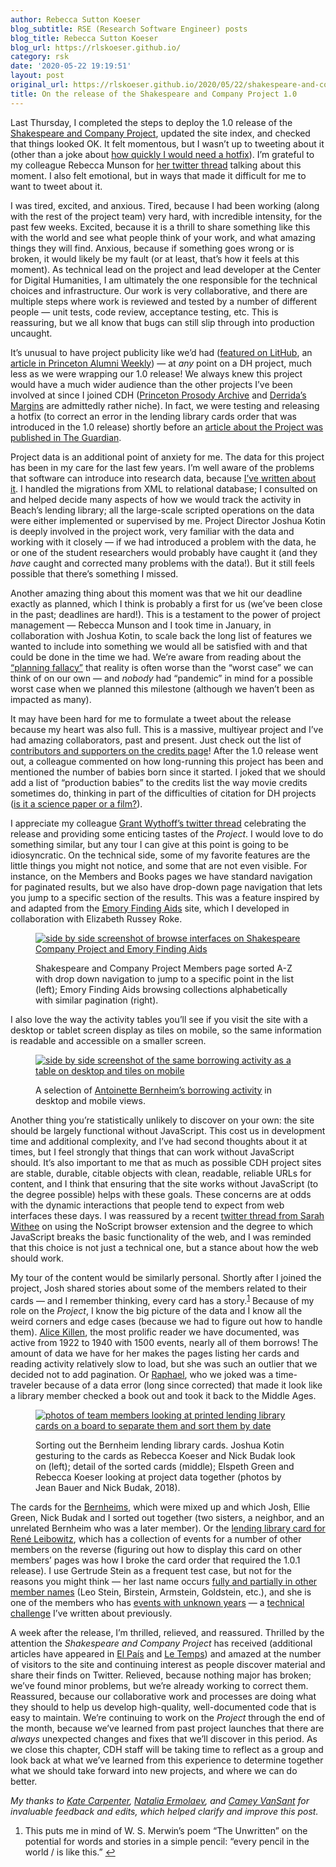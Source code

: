 ```yaml
---
author: Rebecca Sutton Koeser
blog_subtitle: RSE (Research Software Engineer) posts
blog_title: Rebecca Sutton Koeser
blog_url: https://rlskoeser.github.io/
category: rsk
date: '2020-05-22 19:19:51'
layout: post
original_url: https://rlskoeser.github.io/2020/05/22/shakespeare-and-company-project-1-0/
title: On the release of the Shakespeare and Company Project 1.0
---
```


<p>Last Thursday, I completed the steps to deploy the 1.0 release of the <a href="https://shakespeareandco.princeton.edu/">Shakespeare and Company Project</a>, updated the site index, and checked that things looked OK. It felt momentous, but I wasn’t up to tweeting about it (other than a joke about <a href="https://twitter.com/suttonkoeser/status/1261017230554382336">how quickly I would need a hotfix</a>). I’m grateful to my colleague Rebecca Munson for <a href="https://twitter.com/Shxperienced/status/1261056009302409221">her twitter thread</a> talking about this moment. I also felt emotional, but in ways that made it difficult for me to want to tweet about it.</p>

<p>I was tired, excited, and anxious. Tired, because I had been working (along with the rest of the project team) very hard, with incredible intensity, for the past few weeks. Excited, because it is a thrill to share something like this with the world and see what people think of your work, and what amazing things they will find. Anxious, because if something goes wrong or is broken, it would likely be my fault (or at least, that’s how it feels at this moment). As technical lead on the project and lead developer at the Center for Digital Humanities, I am ultimately the one responsible for the technical choices and infrastructure. Our work is very collaborative, and there are multiple steps where work is reviewed and tested by a number of different people — unit tests, code review, acceptance testing, etc. This is reassuring, but we all know that bugs can still slip through into production uncaught.</p>

<p>It’s unusual to have project publicity like we’d had (<a href="https://lithub.com/this-new-database-shows-the-reading-habits-of-major-20th-century-authors/">featured on LitHub</a>, an <a href="https://paw.princeton.edu/article/digital-humanities-project-opens-records-famed-french-bookshop">article in Princeton Alumni Weekly</a>) — at <em>any</em> point on a DH project, much less as we were wrapping our 1.0 release! We always knew this project would have a much wider audience than the other projects I’ve been involved at since I joined CDH (<a href="https://prosody.princeton.edu/">Princeton Prosody Archive</a> and <a href="https://derridas-margins.princeton.edu/">Derrida’s Margins</a> are admittedly rather niche). In fact, we were testing and releasing a hotfix (to correct an error in the lending library cards order that was introduced in the 1.0 release) shortly before an <a href="https://www.theguardian.com/books/2020/may/15/legendary-paris-bookshop-reveals-reading-habits-ernest-hemingway-gertrude-stein-shakespeare-and-company">article about the Project was published in The Guardian</a>.</p>

<p>Project data is an additional point of anxiety for me. The data for this project has been in my care for the last few years. I’m well aware of the problems that software can introduce into research data, because <a href="https://www.tandfonline.com/doi/full/10.1080/03080188.2016.1165454">I’ve written about it</a>. I handled the migrations from XML to relational database; I consulted on and helped decide many aspects of how we would track the activity in Beach’s lending library; all the large-scale scripted operations on the data were either implemented or supervised by me. Project Director Joshua Kotin is deeply involved in the project work, very familiar with the data and working with it closely — if we had introduced a problem with the data, he or one of the student researchers would probably have caught it (and they <em>have</em> caught and corrected many problems with the data!). But it still feels possible that there’s something I missed.</p>

<p>Another amazing thing about this moment was that we hit our deadline exactly as planned, which I think is probably a first for us (we’ve been close in the past; deadlines are hard!). This is a testament to the power of project management — Rebecca Munson and I took time in January, in collaboration with Joshua Kotin, to scale back the long list of features we wanted to include into something we would all be satisfied with and that could be done in the time we had. We’re aware from reading about the <a href="https://www.lesswrong.com/posts/CPm5LTwHrvBJCa9h5/planning-fallacy">“planning fallacy”</a> that reality is often worse than the “worst case” we can think of on our own — and <em>nobody</em> had “pandemic” in mind for a possible worst case when we planned this milestone (although we haven’t been as impacted as many).</p>

<p>It may have been hard for me to formulate a tweet about the release because my heart was also full. This is a massive, multiyear project and I’ve had amazing collaborators, past and present. Just check out the list of <a href="https://shakespeareandco.princeton.edu/about/credits/">contributors and supporters on the credits page</a>! After the 1.0 release went out, a colleague commented on how long-running this project has been and mentioned the number of babies born since it started. I joked that we should add a list of “production babies” to the credits list the way movie credits sometimes do, thinking in part of the difficulties of citation for DH projects (<a href="http://adamcrymble.blogspot.com/2012/01/is-old-bailey-online-film-or-science.html">is it a science paper or a film?</a>).</p>

<p>I appreciate my colleague <a href="https://twitter.com/gwijthoff/status/1261333173906165760">Grant Wythoff’s twitter thread</a> celebrating the release and providing some enticing tastes of the <em>Project</em>.  I would love to do something similar, but any tour I can give at this point is going to be idiosyncratic. On the technical side, some of my favorite features are the little things you might not notice, and some that are not even visible. For instance, on the Members and Books pages we have standard navigation for paginated results, but we also have drop-down page navigation that lets you jump to a specific section of the results. This was a feature inspired by and adapted from the <a href="https://findingaids.library.emory.edu/">Emory Finding Aids</a> site, which I developed in collaboration with Elizabeth Russey Roke.</p>

<figure>
    <a href="https://rlskoeser.github.io/images/posts/shakespeareandco/borrowing-activity_desktop_mobile.png">
		<img alt="side by side screenshot of browse interfaces on Shakespeare Company Project and Emory Finding Aids" src="https://rlskoeser.github.io/images/posts/shakespeareandco/borrowing-activity_desktop_mobile.png" />
	</a>
<figcaption>
    <p>Shakespeare and Company Project Members page sorted A-Z with drop down navigation to jump to a specific point in the list (left); Emory Finding Aids browsing collections alphabetically with similar pagination (right).</p>

</figcaption>
</figure>

<p>I also love the way the activity tables you’ll see if you visit the site with a desktop or tablet screen display as tiles on mobile, so the same information is readable and accessible on a smaller screen.</p>

<figure>
    <a href="https://rlskoeser.github.io/images/posts/shakespeareandco/alpha-pagination.png">
		<img alt="side by side screenshot of the same borrowing activity as a table on desktop and tiles on mobile" src="https://rlskoeser.github.io/images/posts/shakespeareandco/alpha-pagination.png" />
	</a>
<figcaption>
    <p>A selection of <a href="https://shakespeareandco.princeton.edu/members/bernheim-antoinette/borrowing/">Antoinette Bernheim’s borrowing activity</a> in desktop and mobile views.</p>

</figcaption>
</figure>

<p>Another thing you’re statistically unlikely to discover on your own: the site should be largely functional without JavaScript. This cost us in development time and additional complexity, and I’ve had second thoughts about it at times, but I feel strongly that things that can work without JavaScript should. It’s also important to me that as much as possible CDH project sites are stable, durable, citable objects with clean, readable, reliable URLs for content, and I think that ensuring that the site works without JavaScript (to the degree possible) helps with these goals. These concerns are at odds with the dynamic interactions that people tend to expect from web interfaces these days. I was reassured by a recent <a href="https://twitter.com/geekygirlsarah/status/1260409688413306882">twitter thread from Sarah Withee</a> on using the NoScript browser extension and the degree to which JavaScript breaks the basic functionality of the web, and I was reminded that this choice is not just a technical one, but a stance about how the web should work.</p>

<p>My tour of the content would be similarly personal. Shortly after I joined the project, Josh shared stories about some of the members related to their cards — and I remember thinking, every card has a story.<sup id="fnref:1"><a class="footnote" href="https://rlskoeser.github.io/2020/05/22/shakespeare-and-company-project-1-0/#fn:1">1</a></sup> Because of my role on the <em>Project</em>, I know the big picture of the data and I know all the weird corners and edge cases (because we had to figure out how to handle them). <a href="https://shakespeareandco.princeton.edu/members/killen/">Alice Killen</a>, the most prolific reader we have documented, was active from 1922 to 1940 with 1500 events, nearly all of them borrows! The amount of data we have for her makes the pages listing her cards and reading activity relatively slow to load, but she was such an outlier that we decided not to add pagination. Or <a href="https://shakespeareandco.princeton.edu/members/raphael-france/">Raphael</a>, who we joked was a time-traveler because of a data error (long since corrected) that made it look like a library member checked a book out and took it back to the Middle Ages.</p>

<figure>
    <a href="https://rlskoeser.github.io/images/posts/shakespeareandco/sorting-bernheims.jpg">
		<img alt="photos of team members looking at printed lending library cards on a board to separate them and sort them by date" src="https://rlskoeser.github.io/images/posts/shakespeareandco/sorting-bernheims.jpg" />
	</a>
<figcaption>
    <p>Sorting out the Bernheim lending library cards. Joshua Kotin gesturing to the cards as Rebecca Koeser and Nick Budak look on (left); detail of the sorted cards (middle); Elspeth Green and Rebecca Koeser looking at project data together (photos by  Jean Bauer and Nick Budak, 2018).</p>

</figcaption>
</figure>

<p>The cards for the <a href="https://shakespeareandco.princeton.edu/members/?query=bernheim+OR+prot">Bernheims</a>, which were mixed up and which Josh, Ellie Green, Nick Budak and I sorted out together (two sisters, a neighbor, and an unrelated Bernheim who was a later member). Or the <a href="https://shakespeareandco.princeton.edu/members/leibowitz/cards/">lending library card for René Leibowitz</a>, which has a collection of events for a number of other members on the reverse (figuring out how to display this card on other members’ pages was how I broke the card order that required the 1.0.1 release). I use Gertrude Stein as a frequent test case, but not for the reasons you might think — her last name occurs <a href="https://shakespeareandco.princeton.edu/members/?query=stein">fully and partially in other member names</a> (Leo Stein, Birstein, Armstein, Goldstein, etc.), and she is one of the members who has <a href="https://shakespeareandco.princeton.edu/members/stein-gertrude/cards/9d839618-9d3e-4e8e-9d6c-28b46d337b11/">events with unknown years</a> — a <a href="https://cdh.princeton.edu/updates/2019/12/05/coding-unknowns/">technical challenge</a> I’ve written about previously.</p>

<p>A week after the release, I’m thrilled, relieved, and reassured. Thrilled by the attention the <em>Shakespeare and Company Project</em> has received (additional articles have appeared in <a href="https://elpais.com/cultura/2020-05-19/que-libros-compraban-simone-de-beauvoir-joyce-hemingway-o-lacan-en-paris.html">El País</a> and <a href="https://www.letemps.ch/culture/lisaient-joyce-hemingway">Le Temps</a>) and amazed at the number of visitors to the site and continuing interest as people discover material and share their finds on Twitter. Relieved, because nothing major has broken; we’ve found minor problems, but we’re already working to correct them. Reassured, because our collaborative work and processes are doing what they should to help us develop high-quality, well-documented code that is easy to maintain. We’re continuing to work on the <em>Project</em> through the end of the month, because we’ve learned from past project launches that there are <em>always</em> unexpected changes and fixes that we’ll discover in this period. As we close this chapter, CDH staff will be taking time to reflect as a group and look back at what we’ve learned from this experience to determine together what we should take forward into new projects, and where we can do better.</p>

<p><em>My thanks to <a href="https://cdh.princeton.edu/people/kathryn-carpenter/">Kate Carpenter</a>, <a href="https://cdh.princeton.edu/people/natasha-ermolaev/">Natalia Ermolaev</a>, and <a href="https://cdh.princeton.edu/people/camey-vansant/">Camey VanSant</a> for invaluable feedback and edits, which helped clarify and improve this post.</em></p>
<div class="footnotes">
  <ol>
    <li id="fn:1">
      <p>This puts me in mind of W. S. Merwin’s poem “The Unwritten” on the potential for words and stories in a simple pencil: “every pencil in the world / is like this.” <a class="reversefootnote" href="https://rlskoeser.github.io/2020/05/22/shakespeare-and-company-project-1-0/#fnref:1">&#8617;</a></p>
    </li>
  </ol>
</div>